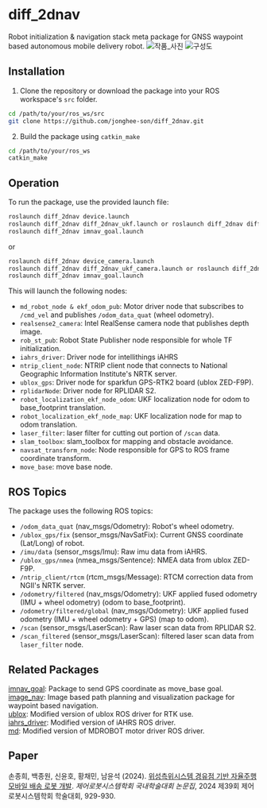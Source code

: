 # diff_2dnav
Robot initialization & navigation stack meta package for GNSS waypoint based autonomous mobile delivery robot.
![작품_사진](https://github.com/user-attachments/assets/a9e52e55-2bda-4918-b7d5-76a4e4e07f41)
![구성도](https://github.com/user-attachments/assets/f4dbab38-a2a9-44c5-a561-14a1b428b38f)

## Installation
1. Clone the repository or download the package into your ROS workspace's ```src``` folder.
```bash
cd /path/to/your/ros_ws/src
git clone https://github.com/jonghee-son/diff_2dnav.git
```
2. Build the package using ```catkin_make```
```bash
cd /path/to/your/ros_ws
catkin_make
```

## Operation
To run the package, use the provided launch file:
```bash
roslaunch diff_2dnav device.launch
roslaunch diff_2dnav diff_2dnav_ukf.launch or roslaunch diff_2dnav diff_2dnav_ukf_odom.launch
roslaunch diff_2dnav imnav_goal.launch
```
or
```bash
roslaunch diff_2dnav device_camera.launch
roslaunch diff_2dnav diff_2dnav_ukf_camera.launch or roslaunch diff_2dnav diff_2dnav_ukf_odom_camera.launch
roslaunch diff_2dnav imnav_goal.launch
```
This will launch the following nodes:
 * ```md_robot_node & ekf_odom_pub```: Motor driver node that subscribes to ```/cmd_vel``` and publishes ```/odom_data_quat``` (wheel odometry).
 * ```realsense2_camera```: Intel RealSense camera node that publishes depth image.
 * ```rob_st_pub```: Robot State Publisher node responsible for whole TF initialization.
 * ```iahrs_driver```: Driver node for intellithings iAHRS
 * ```ntrip_client_node```: NTRIP client node that connects to National Geographic Information Institute's NRTK server.
 * ```ublox_gps```: Driver node for sparkfun GPS-RTK2 board (ublox ZED-F9P).
 * ```rplidarNode```: Driver node for RPLIDAR S2.
 * ```robot_localization_ekf_node_odom```: UKF localization node for odom to base_footprint translation.
 * ```robot_localization_ekf_node_map```: UKF localization node for map to odom translation.
 * ```laser_filter```: laser filter for cutting out portion of ```/scan``` data.
 * ```slam_toolbox```: slam_toolbox for mapping and obstacle avoidance.
 * ```navsat_transform_node```: Node responsible for GPS to ROS frame coordinate transform.
 * ```move_base```: move base node.
   
## ROS Topics
The package uses the following ROS topics:
 * ```/odom_data_quat``` (nav_msgs/Odometry): Robot's wheel odometry.
 * ```/ublox_gps/fix``` (sensor_msgs/NavSatFix): Current GNSS coordinate (Lat/Long) of robot.
 * ```/imu/data``` (sensor_msgs/Imu): Raw imu data from iAHRS.
 * ```/ublox_gps/nmea``` (nmea_msgs/Sentence): NMEA data from ublox ZED-F9P.
 * ```/ntrip_client/rtcm``` (rtcm_msgs/Message): RTCM correction data from NGII's NRTK server.
 * ```/odometry/filtered``` (nav_msgs/Odometry): UKF applied fused odometry (IMU + wheel odometry) (odom to base_footprint).
 * ```/odometry/filtered/global``` (nav_msgs/Odometry): UKF applied fused odometry (IMU + wheel odometry + GPS) (map to odom).
 * ```/scan``` (sensor_msgs/LaserScan): Raw laser scan data from RPLIDAR S2.
 * ```/scan_filtered``` (sensor_msgs/LaserScan): filtered laser scan data from ```laser_filter``` node.

## Related Packages
[imnav_goal](https://github.com/jongwonbaek2000/imnav_goal): Package to send GPS coordinate as move_base goal.</br>
[image_nav](https://github.com/jongwonbaek2000/image_nav): Image based path planning and visualization package for waypoint based navigation.</br>
[ublox](https://github.com/jonghee-son/ublox): Modified version of ublox ROS driver for RTK use.</br>
[iahrs_driver](https://github.com/jonghee-son/iahrs_driver): Modified version of iAHRS ROS driver.</br>
[md](https://github.com/jonghee-son/md): Modified version of MDROBOT motor driver ROS driver.

## Paper
손종희, 백종원, 신윤호, 황채민, 남윤석 (2024). [위성측위시스템 경유점 기반 자율주행 모바일 배송 로봇 개발](https://jhson.dev/TP1-9.pdf). _제어로봇시스템학회 국내학술대회 논문집_, 2024 제39회 제어로봇시스템학회 학술대회, 929-930.
